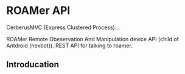 # ROAMer API

CerberusMVC (Express Clustered Process)...

ROAMer Remote Obeservation And Manipulation device API (child of Antdroid (hexbot)). REST API for talking to roamer.

## Introducation